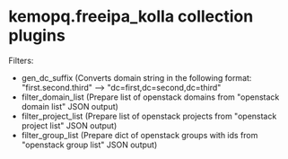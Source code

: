 # kemopq.freeipa_kolla collection plugins
Filters:
- gen_dc_suffix (Converts domain string in the following format: "first.second.third" --> "dc=first,dc=second,dc=third"
- filter_domain_list (Prepare list of openstack domains from "openstack domain list" JSON output)
- filter_project_list (Prepare list of openstack projects from "openstack project list" JSON output)
- filter_group_list (Prepare dict of openstack groups with ids from "openstack group list" JSON output)
